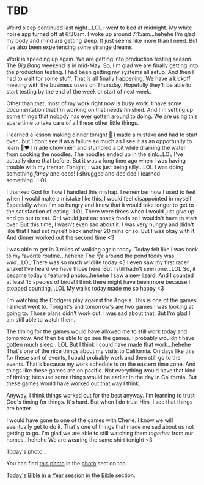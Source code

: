 # TBD

Weird sleep continued last night...LOL I went to bed at midnight. My white noise app turned off at 6:30am. I woke up around 7:15am...hehehe I'm glad my body and mind are getting sleep. It just seems like more than I need. But I've also been experiencing some strange dreams.

Work is speeding up again. We are getting into production testing season. The *Big Bang* weekend is in mid-May. So, I'm glad we are finally getting into the production testing. I had been getting my systems all setup. And then I had to wait for some stuff. That is all finally happening. We have a kickoff meeting with the business users on Thursday. Hopefully they'll be able to start testing by the end of the week or start of next week.

Other than that, most of my work right now is busy work. I have some documentation that I'm working on that needs finished. And I'm setting up some things that nobody has ever gotten around to doing. We are using this spare time to take care of all these other little things.

I learned a lesson making dinner tonight 🤭 I made a mistake and had to start over...but I don’t see it as a failure so much as I see it as an opportunity to learn 🤗❤️ I made chowmein and stumbled a bit while draining the water from cooking the noodles. The noodles ended up in the sink...LOL I've actually done that before. But it was a long time ago when I was having trouble with my tremor. Tonight, I was just being silly...LOL I was doing something *fancy* and oops! I shrugged and decided I learned something...LOL

I thanked God for how I handled this mishap. I remember how I used to feel when I would make a mistake like this. I would feel disappointed in myself. Especially when I'm so hungry and knew that it would take longer to get to the satisfaction of eating...LOL There were times when I would just give up and go out to eat. Or I would just eat snack foods so I wouldn't have to start over. But this time, I wasn't even sad about it. I was very hungry and didn't like that I had set myself back another 20 mins or so. But I was okay with it. And dinner worked out the second time <3

I was able to get in 3 miles of walking again today. Today felt like I was back to my favorite routine...hehehe The *life* around the pond today was *wild*...LOL There was so much wildlife today <3 I even saw my first racer snake! I've heard we have those here. But I still hadn't seen one...LOL So, it became today's featured photo...hehehe I saw a new lizard. And I counted at least 15 species of birds! I think there might have been more because I stopped counting...LOL My walks today made me so happy <3

I'm watching the Dodgers play against the Angels. This is one of the games I almost went to. Tonight's and tomorrow's are two games I was looking at going to. Those plans didn't work out. I was sad about that. But I'm glad I am still able to watch them. 

The timing for the games would have allowed me to still work today and tomorrow. And then be able to go see the games. I probably wouldn't have gotten much sleep...LOL But I think I could have made that work...hehehe That's one of the nice things about my visits to California. On days like this for these sort of events, I could probably work and then still go to the events. That's because my work schedule is on the eastern time zone. And things like these games are on pacific. Not everything would have that kind of timing; because some things would be earlier in the day in California. But these games would have worked out that way I think.

Anyway, I think things worked out for the best anyway. I'm learning to trust God's timing for things. It's hard. But when I do trust Him, I see that things are better.

I would have gone to one of the games with Cherie. I know we will eventually get to do it. That's one of things that made me sad about us not getting to go. I'm glad we are able to still watching them *together* from our homes...hehehe We are wearing the same shirt tonight <3

Today's photo...

<!--@include: @/photos/photo-a-day/2025/03/24.md{3,}-->

You can find [this photo](/photos/photo-a-day/2025/03/24) in the [photo](/photos/) section too.

[Today's Bible in a Year session](/bible/plans/bible-in-a-year/03/24) in the [Bible](/bible/) section.
